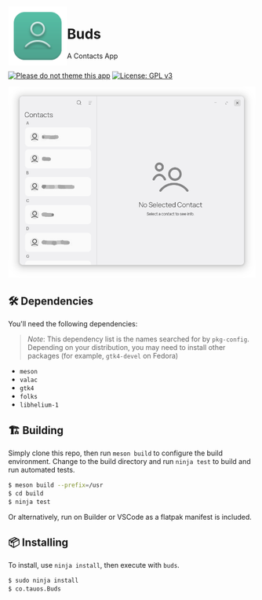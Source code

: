 <img align="left" style="vertical-align: middle" width="120" height="120" src="data/icons/co.tauos.Buds.svg">

# Buds

A Contacts App

###

[![Please do not theme this app](https://stopthemingmy.app/badge.svg)](https://stopthemingmy.app)
[![License: GPL v3](https://img.shields.io/badge/License-GPL%20v3-blue.svg)](http://www.gnu.org/licenses/gpl-3.0)

![Screenshot](data/shot.png)

## 🛠️ Dependencies

You'll need the following dependencies:

> *Note*: This dependency list is the names searched for by `pkg-config`. Depending on your distribution, you may need to install other packages (for example, `gtk4-devel` on Fedora)

- `meson`
- `valac`
- `gtk4`
- `folks`
- `libhelium-1`

## 🏗️ Building

Simply clone this repo, then run `meson build` to configure the build environment. Change to the build directory and run `ninja test` to build and run automated tests.

```bash
$ meson build --prefix=/usr
$ cd build
$ ninja test
```

Or alternatively, run on Builder or VSCode as a flatpak manifest is included.

## 📦 Installing

To install, use `ninja install`, then execute with `buds`.

```bash
$ sudo ninja install
$ co.tauos.Buds
```
